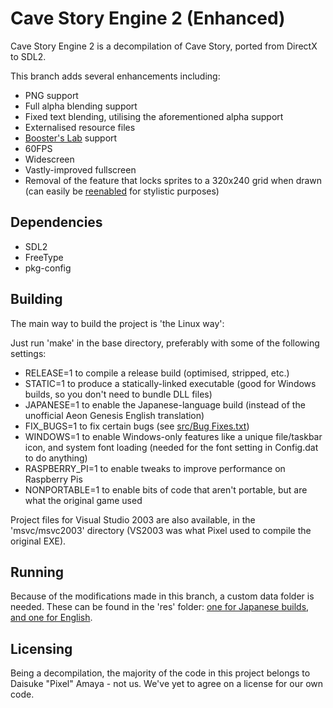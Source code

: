 # Cave Story Engine 2 (Enhanced)

Cave Story Engine 2 is a decompilation of Cave Story, ported from DirectX to SDL2.

This branch adds several enhancements including:
* PNG support
* Full alpha blending support
* Fixed text blending, utilising the aforementioned alpha support
* Externalised resource files
* [Booster's Lab](https://github.com/taedixon/boosters-lab) support
* 60FPS
* Widescreen
* Vastly-improved fullscreen
* Removal of the feature that locks sprites to a 320x240 grid when drawn (can easily be [reenabled](src/Draw.cpp#L540) for stylistic purposes)

## Dependencies

* SDL2
* FreeType
* pkg-config

## Building

The main way to build the project is 'the Linux way':

Just run 'make' in the base directory, preferably with some of the following settings:

* RELEASE=1 to compile a release build (optimised, stripped, etc.)
* STATIC=1 to produce a statically-linked executable (good for Windows builds, so you don't need to bundle DLL files)
* JAPANESE=1 to enable the Japanese-language build (instead of the unofficial Aeon Genesis English translation)
* FIX_BUGS=1 to fix certain bugs (see [src/Bug Fixes.txt](src/Bug%20Fixes.txt))
* WINDOWS=1 to enable Windows-only features like a unique file/taskbar icon, and system font loading (needed for the font setting in Config.dat to do anything)
* RASPBERRY_PI=1 to enable tweaks to improve performance on Raspberry Pis
* NONPORTABLE=1 to enable bits of code that aren't portable, but are what the original game used

Project files for Visual Studio 2003 are also available, in the 'msvc/msvc2003' directory (VS2003 was what Pixel used to compile the original EXE).

## Running

Because of the modifications made in this branch, a custom data folder is needed. These can be found in the 'res' folder: [one for Japanese builds](res/dataJp), [and one for English](res/dataEn).

## Licensing

Being a decompilation, the majority of the code in this project belongs to Daisuke "Pixel" Amaya - not us. We've yet to agree on a license for our own code.
